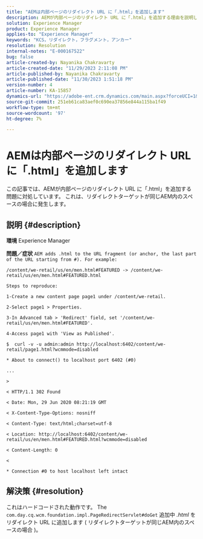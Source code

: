 ```yaml
---
title: "AEMは内部ページのリダイレクト URL に「.html」を追加します"
description: AEMが内部ページのリダイレクト URL に「.html」を追加する理由を説明します。
solution: Experience Manager
product: Experience Manager
applies-to: "Experience Manager"
keywords: "KCS，リダイレクト，フラグメント，アンカー"
resolution: Resolution
internal-notes: "E-000167522"
bug: false
article-created-by: Nayanika Chakravarty
article-created-date: "11/29/2023 2:11:08 PM"
article-published-by: Nayanika Chakravarty
article-published-date: "11/30/2023 1:51:18 PM"
version-number: 4
article-number: KA-15857
dynamics-url: "https://adobe-ent.crm.dynamics.com/main.aspx?forceUCI=1&pagetype=entityrecord&etn=knowledgearticle&id=3507b822-c18e-ee11-8179-6045bd006b4b"
source-git-commit: 251eb61ca83aef0c690ea37856e844a115ba1f49
workflow-type: tm+mt
source-wordcount: '97'
ht-degree: 7%

---
```


# AEMは内部ページのリダイレクト URL に「.html」を追加します


この記事では、AEMが内部ページのリダイレクト URL に「.html」を追加する問題に対処しています。 これは、リダイレクトターゲットが同じAEM内のスペースの場合に発生します。

## 説明 {#description}


<b>環境</b>
Experience Manager

<b>問題／症状</b>
`AEM adds .html to the URL fragment (or anchor, the last part of the URL starting from #). For example:`


```
/content/we-retail/us/en/men.html#FEATURED -> /content/we-retail/us/en/men.html#FEATURED.html

Steps to reproduce:
```



```
1-Create a new content page page1 under /content/we-retail.
```



```
2-Select page1 > Properties.
```



```
3-In Advanced tab > 'Redirect' field, set '/content/we-retail/us/en/men.html#FEATURED'.
```



```
4-Access page1 with 'View as Published'.
```



```
$  curl -v -u admin:admin http://localhost:6402/content/we-retail/page1.html?wcmmode=disabled
```



```
* About to connect() to localhost port 6402 (#0)
```



```
...
```



```
>
```



```
< HTTP/1.1 302 Found
```



```
< Date: Mon, 29 Jun 2020 08:21:19 GMT
```



```
< X-Content-Type-Options: nosniff
```



```
< Content-Type: text/html;charset=utf-8
```



```
< Location: http://localhost:6402/content/we-retail/us/en/men.html#FEATURED.html?wcmmode=disabled
```



```
< Content-Length: 0
```



```
<
```



```
* Connection #0 to host localhost left intact
```



## 解決策 {#resolution}


これはハードコードされた動作です。 The `com.day.cq.wcm.foundation.impl.PageRedirectServlet#doGet` 追加中 *.html* をリダイレクト URL に追加します ( リダイレクトターゲットが同じAEM内のスペースの場合 )。
